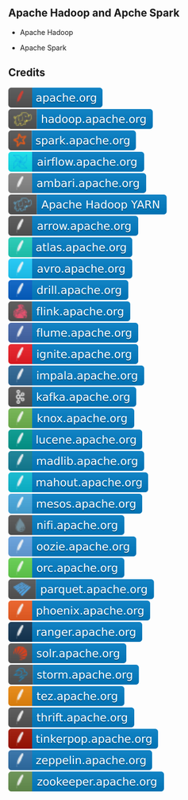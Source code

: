 Apache Hadoop and Apche Spark
-----------------------------

- Apache Hadoop

- Apache Spark

Credits
-------
[![image](
Credits/apache.org.svg?raw=true)](https://apache.org/)    
[![image](
Credits/hadoop.apache.org.svg?raw=true)](https://hadoop.apache.org/)  
[![image](
Credits/spark.apache.org.svg?raw=true)](https://spark.apache.org/)  
[![image](
Credits/airflow.apache.org.svg?raw=true)](https://airflow.apache.org/)  
[![image](
Credits/ambari.apache.org.svg?raw=true)](https://ambari.apache.org/)  
[![image](
Credits/Apache-Hadoop-YARN.svg?raw=true)](https://hadoop.apache.org/docs/stable/hadoop-yarn/hadoop-yarn-site/YARN.html)  
[![image](
Credits/arrow.apache.org.svg?raw=true)](https://arrow.apache.org/)    
[![image](
Credits/atlas.apache.org.svg?raw=true)](https://atlas.apache.org/)    
[![image](
Credits/avro.apache.org.svg?raw=true)](https://avro.apache.org/)    
[![image](
Credits/drill.apache.org.svg?raw=true)](https://drill.apache.org/)    
[![image](
Credits/flink.apache.org.svg?raw=true)](https://flink.apache.org/)  
[![image](
Credits/flume.apache.org.svg?raw=true)](https://flume.apache.org/)  
[![image](
Credits/ignite.apache.org.svg?raw=true)](https://ignite.apache.org/)  
[![image](
Credits/impala.apache.org.svg?raw=true)](https://impala.apache.org/)  
[![image](
Credits/kafka.apache.org.svg?raw=true)](https://kafka.apache.org/)  
[![image](
Credits/knox.apache.org.svg?raw=true)](https://knox.apache.org/)    
[![image](
Credits/lucene.apache.org.svg?raw=true)](https://lucene.apache.org/)    
[![image](
Credits/madlib.apache.org.svg?raw=true)](https://madlib.apache.org/)    
[![image](
Credits/mahout.apache.org.svg?raw=true)](https://mahout.apache.org/)    
[![image](
Credits/mesos.apache.org.svg?raw=true)](https://mesos.apache.org/)  
[![image](
Credits/nifi.apache.org.svg?raw=true)](https://nifi.apache.org/)  
[![image](
Credits/oozie.apache.org.svg?raw=true)](https://oozie.apache.org/)  
[![image](
Credits/orc.apache.org.svg?raw=true)](https://orc.apache.org/)  
[![image](
Credits/parquet.apache.org.svg?raw=true)](https://parquet.apache.org/)  
[![image](
Credits/phoenix.apache.org.svg?raw=true)](https://phoenix.apache.org/)    
[![image](
Credits/ranger.apache.org.svg?raw=true)](https://ranger.apache.org/)    
[![image](
Credits/solr.apache.org.svg?raw=true)](https://solr.apache.org/)    
[![image](
Credits/storm.apache.org.svg?raw=true)](https://storm.apache.org/)    
[![image](
Credits/tez.apache.org.svg?raw=true)](https://tez.apache.org/)  
[![image](
Credits/thrift.apache.org.svg?raw=true)](https://thrift.apache.org/)    
[![image](
Credits/tinkerpop.apache.org.svg?raw=true)](https://tinkerpop.apache.org./)    
[![image](
Credits/zeppelin.apache.org.svg?raw=true)](https://zeppelin.apache.org/)  
[![image](
Credits/zookeeper.apache.org.svg?raw=true)](https://zookeeper.apache.org./)
